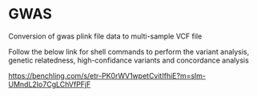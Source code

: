 # GWAS
Conversion of gwas plink file data to multi-sample VCF file

Follow the below link for shell commands to perform the variant analysis, genetic relatedness, high-confidance variants and concordance analysis

https://benchling.com/s/etr-PK0rWV1wpetCvitIfhiE?m=slm-UMndL2Io7CgLChVfPFjF
